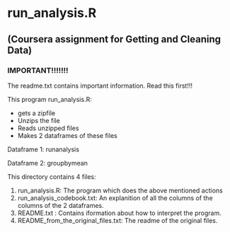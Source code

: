 run_analysis.R 
==============
(Coursera assignment for Getting and Cleaning Data)
---------------------------------------------------

### IMPORTANT!!!!!!!
The readme.txt contains important information. Read this first!!!

This program run_analysis.R: 
* gets a zipfile
* Unzips the file
* Reads unzipped files
* Makes 2 dataframes of these files

Dataframe 1:
     runanalysis

Dataframe 2:
     groupbymean

This directory contains 4 files:
1. run_analysis.R: The program which does the above mentioned actions
2. run_analysis_codebook.txt: An explanition of all the columns of the columns of the 2 dataframes.
3. README.txt : Contains iformation about how to interpret the program.
4. README_from_the_original_files.txt: The readme of the original files.

